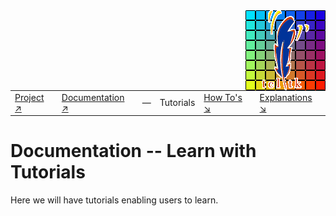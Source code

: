 <img src='assets/aktive-logo-128.png' style='float:right;'>

|||||||
|---|---|---|---|---|---|
|[Project ↗](../README.md)|[Documentation ↗](index.md)|&mdash;|Tutorials|[How To's ↘](howtos.md)|[Explanations ↘](explanations.md)|[References ↘](ref/index.md)|


# Documentation -- Learn with Tutorials

Here we will have tutorials enabling users to learn.
